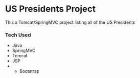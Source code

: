 # US Presidents Project

This a Tomcat/SpringMVC project listing all of the US Presidents

### Tech Used
* Java
* SpringMVC
* Tomcat
* JSP
* * Bootstrap
